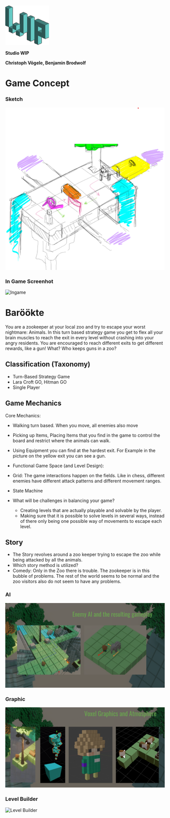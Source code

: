 



![WIP](Doku/wip_logo.png "Studio WIP")

**Studio WIP** 

**Christoph Vögele, Benjamin Brodwolf**

# Game Concept 


### Sketch
![Sketch](Doku/sketch.png "Sketch of Idea")
### In Game Screenhot
![Ingame](Doku/ingame.gif "In Game Screenshot")

# Baröökte

You are a zookeeper at your local zoo and try to escape your worst nightmare: Animals. In this turn based strategy game you get to flex all your brain muscles to reach the exit in every level without crashing into your angry residents. You are encouraged to reach different exits to get different rewards, like a gun! What? Who keeps guns in a zoo?


## Classification (Taxonomy)



*   Turn-Based Strategy Game
*   Lara Croft GO, Hitman GO
*   Single Player


## Game Mechanics


Core Mechanics:


*   Walking turn based. When you move, all enemies also move
*   Picking up Items, Placing Items that you find in the game to control the board and restrict where the animals can walk.
*   Using Equipment you can find at the hardest exit. For Example in the picture on the yellow exit you can see a gun.
*   Functional Game Space (and Level Design):
*   Grid: The game interactions happen on the fields. Like in chess, different enemies have different attack patterns and different movement ranges.
*   State Machine


*   What will be challenges in balancing your game?
    *   Creating levels that are actually playable and solvable by the player. 
    *   Making sure that it is possible to solve levels in several ways, instead of there only being one possible way of movements to escape each level.



## Story


*   The Story revolves around a zoo keeper trying to escape the zoo while being attacked by all the animals.
*   Which story method is utilized? 
*   Comedy: Only in the Zoo there is trouble. The zookeeper is in this bubble of problems. The rest of the world seems to be normal and the zoo visitors also do not seem to have any problems.


### AI
![WIP](Doku/ai.png "A* Enemy")


### Graphic
![Graphic](Doku/graphic.png "Voxel")

### Level Builder
![Level Builder](Doku/levelbuilder.gif)

